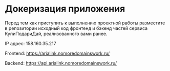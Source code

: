 # Докеризация приложения

Перед тем как приступить к выполнению проектной работы разместите в репозитории исходный код фронтенд и бэкенд частей сервиса КупиПодариДай, реализованного вами ранее. 

IP адрес: 158.160.35.217

Frontend: https://arialink.nomoredomainswork.ru/

Backend: https://api.arialink.nomoredomainswork.ru/